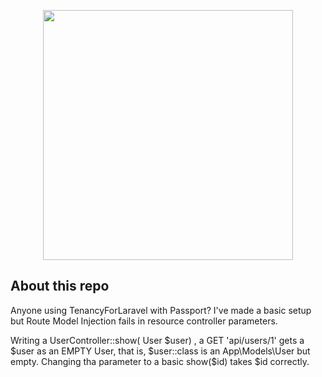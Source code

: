 <p align="center"><a href="https://laravel.com" target="_blank"><img src="https://raw.githubusercontent.com/laravel/art/master/logo-lockup/5%20SVG/2%20CMYK/1%20Full%20Color/laravel-logolockup-cmyk-red.svg" width="400"></a></p>

## About this repo

Anyone using TenancyForLaravel with Passport? I've made a basic setup but Route Model Injection fails in resource controller parameters. 

Writing a UserController::show( User $user) , a GET 'api/users/1' gets a $user as an EMPTY User, that is, $user::class is an App\Models\User but empty. Changing tha parameter to a basic show($id) takes $id correctly.


